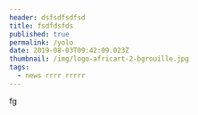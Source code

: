 ```yaml
---
header: dsfsdfsdfsd
title: fsdfdsfds
published: true
permalink: /yolo
date: 2019-08-03T09:42:09.023Z
thumbnail: /img/logo-africart-2-bgrouille.jpg
tags:
  - news rrrr rrrrr
---
```

fg
